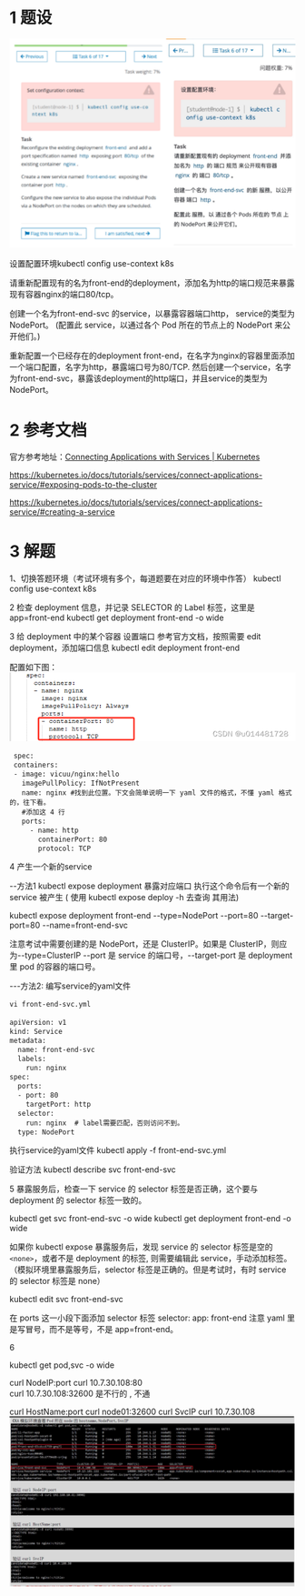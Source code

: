 

# 1 题设


![](image/6cka20240429174617.png)

设置配置环境kubectl config use-context k8s

请重新配置现有的名为front-end的deployment，添加名为http的端口规范来暴露现有容器nginx的端口80/tcp。

创建一个名为front-end-svc 的service，以暴露容器端口http， service的类型为NodePort。 (配置此 service，以通过各个 Pod 所在的节点上的 NodePort 来公开他们。)


 重新配置一个已经存在的deployment front-end，在名字为nginx的容器里面添加一个端口配置，名字为http，暴露端口号为80/TCP.
  然后创建一个service，名字为front-end-svc，暴露该deployment的http端口，并且service的类型为NodePort。

# 2 参考文档


官方参考地址：[Connecting Applications with Services | Kubernetes](https://kubernetes.io/docs/concepts/services-networking/connect-applications-service/ "Connecting Applications with Services | Kubernetes")

https://kubernetes.io/docs/tutorials/services/connect-applications-service/#exposing-pods-to-the-cluster

https://kubernetes.io/docs/tutorials/services/connect-applications-service/#creating-a-service

# 3 解题

1、切换答题环境（考试环境有多个，每道题要在对应的环境中作答）
kubectl config use-context k8s

2 
检查 deployment 信息，并记录 SELECTOR 的 Label 标签，这里是 app=front-end
kubectl get deployment front-end -o wide

3  给 deployment 中的某个容器 设置端口
参考官方文档，按照需要 edit deployment，添加端口信息
kubectl edit deployment front-end

配置如下图：
![](image/33fe33453924d214655f1a3561552ab8.png)

```
 spec:
 containers:
 - image: vicuu/nginx:hello
   imagePullPolicy: IfNotPresent
   name: nginx #找到此位置。下文会简单说明一下 yaml 文件的格式，不懂 yaml 格式的，往下看。
   #添加这 4 行
   ports: 
     - name: http
       containerPort: 80
       protocol: TCP
```


4  产生一个新的service 

--方法1
kubectl expose deployment 暴露对应端口   执行这个命令后有一个新的 service 被产生 
( 使用 kubectl expose deploy -h 去查询 其用法)

kubectl expose deployment front-end --type=NodePort --port=80 --target-port=80 --name=front-end-svc

注意考试中需要创建的是 NodePort，还是 ClusterIP。如果是 ClusterIP，则应为--type=ClusterIP
--port 是 service 的端口号，--target-port 是 deployment 里 pod 的容器的端口号。


---方法2: 编写service的yaml文件

```
vi front-end-svc.yml 
 
apiVersion: v1
kind: Service
metadata:
  name: front-end-svc
  labels:
    run: nginx   
spec:
  ports:
  - port: 80
    targetPort: http
  selector:
    run: nginx  # label需要匹配，否则访问不到。
  type: NodePort
```

执行service的yaml文件
kubectl apply -f front-end-svc.yml 


验证方法
kubectl describe svc front-end-svc


5 暴露服务后，检查一下 service 的 selector 标签是否正确，这个要与 deployment 的 selector 标签一致的。

kubectl get svc front-end-svc -o wide
kubectl get deployment front-end -o wide

如果你 kubectl expose 暴露服务后，发现 service 的 selector 标签是空的`<none>`，或者不是 deployment 的标签, 则需要编辑此 service，手动添加标签。（模拟环境里暴露服务后，selector 标签是正确的。但是考试时，有时 service 的 selector 标签是 none）

kubectl edit svc front-end-svc

在 ports 这一小段下面添加 selector 标签
 selector:
 app: front-end       注意 yaml 里是写冒号，而不是等号，不是 app=front-end。

6

kubectl get pod,svc -o wide 

curl NodeIP:port
    curl 10.7.30.108:80  
    curl 10.7.30.108:32600 是不行的 , 不通 

curl HostName:port
    curl node01:32600
curl SvcIP
    curl 10.7.30.108
![](image/Pasted%20image%2020240919222916.png)


